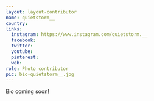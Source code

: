 ```yaml
---
layout: layout-contributor
name: quietstorm__
country: 
links:
  instagram: https://www.instagram.com/quietstorm.__
  facebook:
  twitter: 
  youtube:
  pinterest: 
  web: 
role: Photo contributor
pic: bio-quietstorm__.jpg
---
```

Bio coming soon!